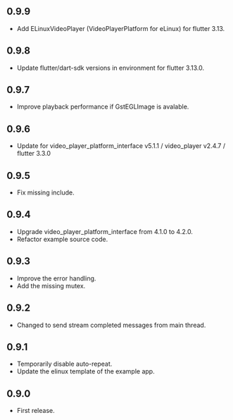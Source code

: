 ## 0.9.9
* Add ELinuxVideoPlayer (VideoPlayerPlatform for eLinux) for flutter 3.13.

## 0.9.8
* Update flutter/dart-sdk versions in environment for flutter 3.13.0.

## 0.9.7
* Improve playback performance if GstEGLImage is avalable.

## 0.9.6
* Update for video_player_platform_interface v5.1.1 / video_player v2.4.7 / flutter 3.3.0

## 0.9.5
* Fix missing include.

## 0.9.4
* Upgrade video_player_platform_interface from 4.1.0 to 4.2.0.
* Refactor example source code.

## 0.9.3
* Improve the error handling.
* Add the missing mutex.

## 0.9.2
* Changed to send stream completed messages from main thread.

## 0.9.1
* Temporarily disable auto-repeat.
* Update the elinux template of the example app.

## 0.9.0
* First release.

